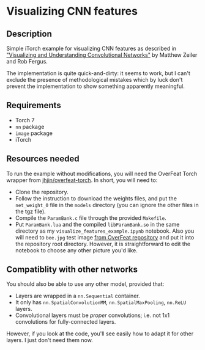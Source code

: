 # Visualizing CNN features

## Description

Simple iTorch example for visualizing CNN features as described in ["Visualizing and Understanding Convolutional Networks"](http://arxiv.org/abs/1311.2901) by Matthew Zeiler and Rob Fergus.

The implementation is quite quick-and-dirty: it seems to work, but I can't exclude the presence of methodological mistakes which by luck don't prevent the implementation to show something apparently meaningful.

## Requirements

* Torch 7
* `nn` package
* `image` package
* iTorch

## Resources needed

To run the example without modifications, you will need the OverFeat Torch wrapper from [jhjin/overfeat-torch](https://github.com/jhjin/overfeat-torch).
In short, you will need to:
* Clone the repository.
* Follow the instruction to download the weights files, and put the `net_weight_0` file in the `models` directory (you can ignore the other files in the tgz file).
* Compile the `ParamBank.c` file through the provided `Makefile`.
* Put `ParamBank.lua` and the compiled `libParamBank.so` in the same directory as my `visualize_features_example.ipynb` notebook.
Also you will need to `bee.jpg` test image [from OverFeat repository](https://raw.githubusercontent.com/sermanet/OverFeat/master/samples/bee.jpg) and put it into the repository root directory. However, it is straightforward to edit the notebook to choose any other picture you'd like.

## Compatiblity with other networks

You should also be able to use any other model, provided that:
* Layers are wrapped in a `nn.Sequential` container.
* It only has `nn.SpatialConvolutionMM`, `nn.SpatialMaxPooling`, `nn.ReLU` layers.
* Convolutional layers must be _proper_ convolutions; i.e. not 1x1 convolutions for fully-connected layers.

However, if you look at the code, you'll see easily how to adapt it for other layers. I just don't need them now.
